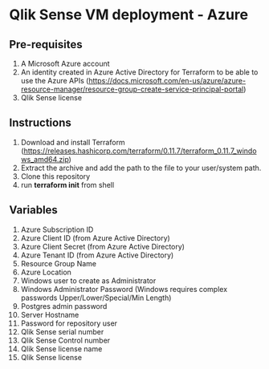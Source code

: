 # Qlik Sense VM deployment - Azure

## Pre-requisites
1. A Microsoft Azure account
2. An identity created in Azure Active Directory for Terraform to be able to use the Azure APIs (https://docs.microsoft.com/en-us/azure/azure-resource-manager/resource-group-create-service-principal-portal)
3. Qlik Sense license

## Instructions
1. Download and install Terraform (https://releases.hashicorp.com/terraform/0.11.7/terraform_0.11.7_windows_amd64.zip)
2. Extract the archive and add the path to the file to your user/system path.
3. Clone this repository
4. run __terraform init__ from shell

## Variables
1. Azure Subscription ID
2. Azure Client ID (from Azure Active Directory)
3. Azure Client Secret (from Azure Active Directory)
4. Azure Tenant ID (from Azure Active Directory)
5. Resource Group Name
6. Azure Location
7. Windows user to create as Administrator
8. Windows Administrator Password (Windows requires complex passwords Upper/Lower/Special/Min Length)
9. Postgres admin password
10. Server Hostname
11. Password for repository user
12. Qlik Sense serial number
13. Qlik Sense Control number
14. Qlik Sense license name
15. Qlik Sense license 





